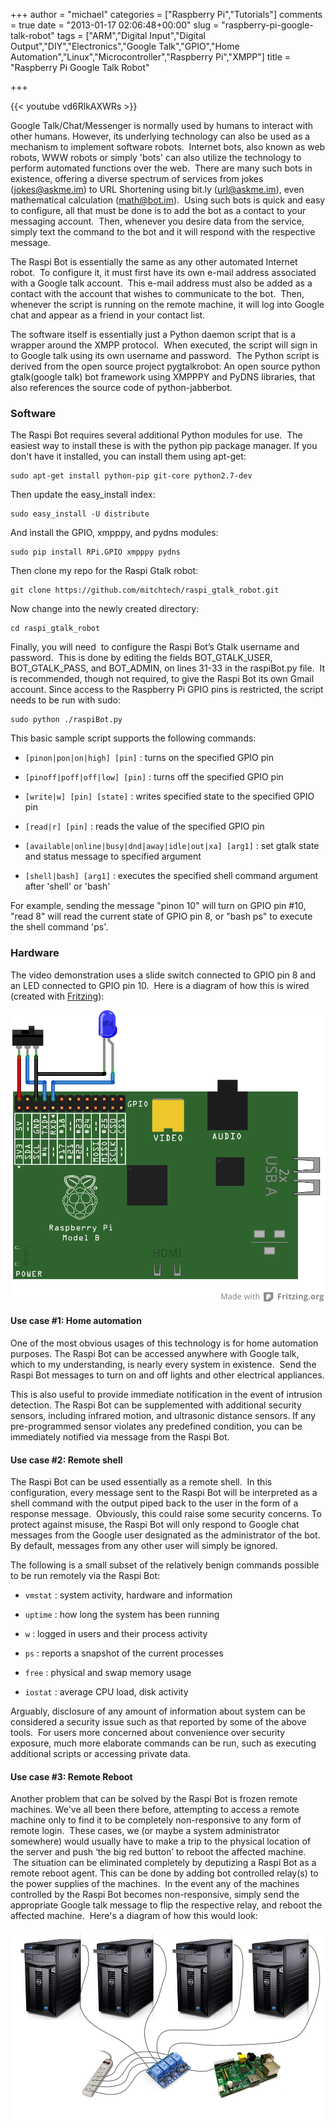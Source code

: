 +++
author = "michael"
categories = ["Raspberry Pi","Tutorials"]
comments = true
date = "2013-01-17 02:06:48+00:00"
slug = "raspberry-pi-google-talk-robot"
tags = ["ARM","Digital Input","Digital Output","DIY","Electronics","Google Talk","GPIO","Home Automation","Linux","Microcontroller","Raspberry Pi","XMPP"]
title = "Raspberry Pi Google Talk Robot"

+++

{{< youtube vd6RlkAXWRs >}}

Google Talk/Chat/Messenger is normally used by humans to interact with other humans. However, its underlying technology can also be used as a mechanism to implement software robots.  Internet bots, also known as web robots, WWW robots or simply 'bots' can also utilize the technology to perform automated functions over the web.  There are many such bots in existence, offering a diverse spectrum of services from jokes (jokes@askme.im) to URL Shortening using bit.ly (url@askme.im), even mathematical calculation (math@bot.im).  Using such bots is quick and easy to configure, all that must be done is to add the bot as a contact to your messaging account.  Then, whenever you desire data from the service, simply text the command to the bot and it will respond with the respective message.

The Raspi Bot is essentially the same as any other automated Internet robot.  To configure it, it must first have its own e-mail address associated with a Google talk account.  This e-mail address must also be added as a contact with the account that wishes to communicate to the bot.  Then, whenever the script is running on the remote machine, it will log into Google chat and appear as a friend in your contact list.

The software itself is essentially just a Python daemon script that is a wrapper around the XMPP protocol.  When executed, the script will sign in to Google talk using its own username and password.  The Python script is derived from the open source project pygtalkrobot: An open source python gtalk(google talk) bot framework using XMPPPY and PyDNS libraries, that also references the source code of python-jabberbot.

### Software

The Raspi Bot requires several additional Python modules for use.  The easiest way to install these is with the python pip package manager. If you don't have it installed, you can install them using apt-get:

```
sudo apt-get install python-pip git-core python2.7-dev
```

Then update the easy_install index:

```
sudo easy_install -U distribute
```

And install the GPIO, xmpppy, and pydns modules:

```
sudo pip install RPi.GPIO xmpppy pydns
```

Then clone my repo for the Raspi Gtalk robot:

```
git clone https://github.com/mitchtech/raspi_gtalk_robot.git
```

Now change into the newly created directory:

```
cd raspi_gtalk_robot
```

Finally, you will need  to configure the Raspi Bot’s Gtalk username and password.  This is done by editing the fields BOT_GTALK_USER, BOT_GTALK_PASS, and BOT_ADMIN, on lines 31-33 in the raspiBot.py file.  It is recommended, though not required, to give the Raspi Bot its own Gmail account. Since access to the Raspberry Pi GPIO pins is restricted, the script needs to be run with sudo:

```
sudo python ./raspiBot.py
```

This basic sample script supports the following commands:

  * `[pinon|pon|on|high] [pin]` : turns on the specified GPIO pin

  * `[pinoff|poff|off|low] [pin]` : turns off the specified GPIO pin

  * `[write|w] [pin] [state]` : writes specified state to the specified GPIO pin

  * `[read|r] [pin]` : reads the value of the specified GPIO pin

  * `[available|online|busy|dnd|away|idle|out|xa] [arg1]` : set gtalk state and status message to specified argument

  * `[shell|bash] [arg1]` : executes the specified shell command argument after 'shell' or 'bash'

For example, sending the message "pinon 10" will turn on GPIO pin #10, "read 8" will read the current state of GPIO pin 8, or "bash ps" to execute the shell command 'ps'.

### Hardware

The video demonstration uses a slide switch connected to GPIO pin 8 and an LED connected to GPIO pin 10.  Here is a diagram of how this is wired   (created with [Fritzing](http://fritzing.org/)):

![raspi_gtalk_robot](/img/raspi_gtalk_robot.png)

#### Use case #1: Home automation

One of the most obvious usages of this technology is for home automation purposes. The Raspi Bot can be accessed anywhere with Google talk, which to my understanding, is nearly every system in existence.  Send the Raspi Bot messages to turn on and off lights and other electrical appliances.

This is also useful to provide immediate notification in the event of intrusion detection. The Raspi Bot can be supplemented with additional security sensors, including infrared motion, and ultrasonic distance sensors. If any pre-programmed sensor violates any predefined condition, you can be immediately notified via message from the Raspi Bot.

#### Use case #2: Remote shell

The Raspi Bot can be used essentially as a remote shell.  In this configuration, every message sent to the Raspi Bot will be interpreted as a shell command with the output piped back to the user in the form of a response message.  Obviously, this could raise some security concerns. To protect against misuse, the Raspi Bot will only respond to Google chat messages from the Google user designated as the administrator of the bot.  By default, messages from any other user will simply be ignored.

The following is a small subset of the relatively benign commands possible to be run remotely via the Raspi Bot:

  * `vmstat` : system activity, hardware and information

  * `uptime` : how long the system has been running

  * `w` : logged in users and their process activity

  * `ps` : reports a snapshot of the current processes

  * `free` : physical and swap memory usage

  * `iostat` : average CPU load, disk activity

Arguably, disclosure of any amount of information about system can be considered a security issue such as that reported by some of the above tools.  For users more concerned about convenience over security exposure, much more elaborate commands can be run, such as executing additional scripts or accessing private data.

#### Use case #3: Remote Reboot

Another problem that can be solved by the Raspi Bot is frozen remote machines. We've all been there before, attempting to access a remote machine only to find it to be completely non-responsive to any form of remote login.  These cases, we (or maybe a system administrator somewhere) would usually have to make a trip to the physical location of the server and push ‘the big red button’ to reboot the affected machine.  The situation can be eliminated completely by deputizing a Raspi Bot as a remote reboot agent. This can be done by adding bot controlled relay(s) to the power supplies of the machines.  In the event any of the machines controlled by the Raspi Bot becomes non-responsive, simply send the appropriate Google talk message to flip the respective relay, and reboot the affected machine.  Here's a diagram of how this would look:

![raspi_remote_reboot](/img/raspi_remote_reboot.png)

